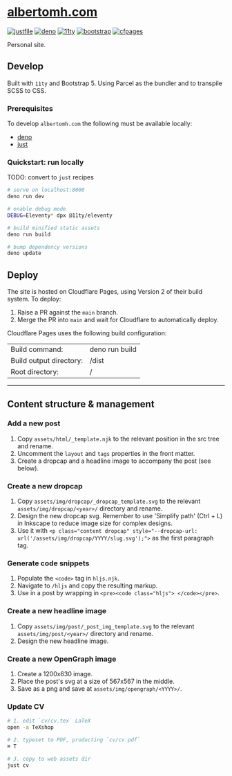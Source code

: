 <!-- markdownlint-disable MD033 no-inline-html -->
# <a href="https://www.albertomh.com" target="_blank">albertomh.com</a>
<!-- markdownlint-enable MD033 no-inline-html -->

[![justfile](https://img.shields.io/badge/🤖_justfile-EFF1F3)](https://github.com/casey/just)
[![deno](https://img.shields.io/badge/deno-ffffff?logo=deno&logoColor=222222)](https://github.com/denoland/deno/)
[![11ty](https://img.shields.io/badge/static-ffffff?logo=eleventy&logoColor=222222)](https://github.com/11ty/eleventy/)
[![bootstrap](https://img.shields.io/badge/5-7952B3?logo=bootstrap&logoColor=white)](https://github.com/twbs/bootstrap)
[![cfpages](https://img.shields.io/badge/pages-ffffff?logo=cloudflare&logoColor=#F38020)](https://pages.cloudflare.com/)

Personal site.

## Develop

Built with `11ty` and Bootstrap 5. Using Parcel as the bundler and to transpile SCSS to CSS.  

### Prerequisites

To develop `albertomh.com` the following must be available locally:

- [deno](https://github.com/denoland/deno)
- [just](https://github.com/casey/just)

### Quickstart: run locally

TODO: convert to `just` recipes

```sh
# serve on localhost:8000
deno run dev

# enable debug mode
DEBUG=Eleventy* dpx @11ty/eleventy

# build minified static assets
deno run build

# bump dependency versions
deno update
```

## Deploy

The site is hosted on Cloudflare Pages, using Version 2 of their build system. To deploy:  

1. Raise a PR against the `main` branch.
1. Merge the PR into `main` and wait for Cloudflare to automatically deploy.

Cloudflare Pages uses the following build configuration:  

|                         |               |
|-------------------------|---------------|
| Build command:          | deno run build |
| Build output directory: | /dist         |
| Root directory:         | /             |

---

## Content structure & management

### Add a new post

1. Copy `assets/html/_template.njk` to the relevant position in the src tree and rename.
1. Uncomment the `layout` and `tags` properties in the front matter.
1. Create a dropcap and a headline image to accompany the post (see below).

### Create a new dropcap

1. Copy `assets/img/dropcap/_dropcap_template.svg` to the relevant
`assets/img/dropcap/<year>/` directory and rename.
1. Design the new dropcap svg. Remember to use 'Simplify path' (Ctrl + L) in Inkscape to
   reduce image size for complex designs.
1. Use it with `<p class="content dropcap" style="--dropcap-url: url('/assets/img/dropcap/YYYY/slug.svg');">`
   as the first paragraph tag.

### Generate code snippets

1. Populate the `<code>` tag in `hljs.njk`.
1. Navigate to `/hljs` and copy the resulting markup.
1. Use in a post by wrapping in `<pre><code class="hljs"> </code></pre>`.

### Create a new headline image

1. Copy `assets/img/post/_post_img_template.svg` to the relevant
`assets/img/post/<year>/` directory and rename.
1. Design the new headline image.

### Create a new OpenGraph image

1. Create a 1200x630 image.
1. Place the post's svg at a size of 567x567 in the middle.
1. Save as a png and save at `assets/img/opengraph/<YYYY>/`.

### Update CV

```sh
# 1. edit `cv/cv.tex` LaTeX
open -a TeXshop

# 2. typeset to PDF, producting `cv/cv.pdf`
⌘ T

# 3. copy to web assets dir
just cv
```
